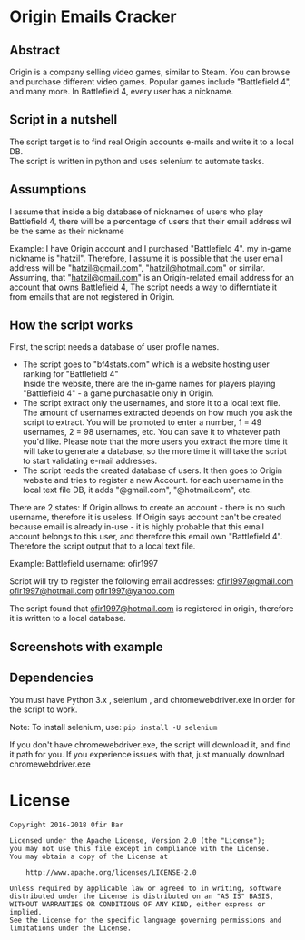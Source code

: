# Origin Emails Cracker

## Abstract
Origin is a company selling video games, similar to Steam. You can browse and purchase different
video games. Popular games include "Battlefield 4", and many more.
In Battlefield 4, every user has a nickname.

## Script in a nutshell
The script target is to find real Origin accounts e-mails and write it to a local DB. </br>
The script is written in python and uses selenium to automate tasks. </br>

## Assumptions
I assume that inside a big database of nicknames of users who play Battlefield 4,
there will be a percentage of users that their email address wil be the same as their nickname</br>

Example: I have Origin account and I purchased "Battlefield 4". my in-game nickname is "hatzil".
Therefore, I assume it is possible that the user email address will be "hatzil@gmail.com", "hatzil@hotmail.com" or similar.
</br>
Assuming, that "hatzil@gmail.com" is an Origin-related email address for an account that owns Battlefield 4, The script needs a way to differntiate it from emails that are not registered in Origin.

## How the script works
First, the script needs a database of user profile names.
* The script goes to "bf4stats.com" which is a website hosting user ranking for "Battlefield 4" </br>
Inside the website, there are the in-game names for players playing "Battlefield 4" - a game purchasable only in Origin. </br>
* The script extract only the usernames, and store it to a local text file. The amount of usernames extracted depends on how much you ask the script to extract. You will be promoted to enter a number, 1 = 49 usernames, 2 = 98 usernames, etc.
You can save it to whatever path you'd like. Please note that the more users you extract the more time it will take to generate a database, so the more time it will take the script to start validating e-mail addresses.
* The script reads the created database of users. It then goes to Origin website and tries to register a new Account.
for each username in the local text file DB, it adds "@gmail.com", "@hotmail.com", etc.

There are 2 states:
If Origin allows to create an account - there is no such username, therefore it is useless.
If Origin says account can't be created because email is already in-use - it is highly probable that this email account belongs to this user, and therefore this email own "Battlefield 4". Therefore the script output that to a local text file.

Example:
Battlefield username: ofir1997

Script will try to register the following email addresses:
ofir1997@gmail.com
ofir1997@hotmail.com
ofir1997@yahoo.com

The script found that ofir1997@hotmail.com is registered in origin, therefore it is written to a local database.

## Screenshots with example



## Dependencies 
You must have Python 3.x , selenium , and chromewebdriver.exe in order for the script to work.

Note:
To install selenium, use:
```pip install -U selenium```

If you don't have chromewebdriver.exe, the script will download it, and find it path for you.
If you experience issues with that, just manually download chromewebdriver.exe

# License
```
Copyright 2016-2018 Ofir Bar

Licensed under the Apache License, Version 2.0 (the "License");
you may not use this file except in compliance with the License.
You may obtain a copy of the License at

    http://www.apache.org/licenses/LICENSE-2.0

Unless required by applicable law or agreed to in writing, software
distributed under the License is distributed on an "AS IS" BASIS,
WITHOUT WARRANTIES OR CONDITIONS OF ANY KIND, either express or implied.
See the License for the specific language governing permissions and
limitations under the License.
```


